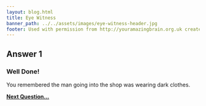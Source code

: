```yaml
---
layout: blog.html
title: Eye Witness
banner_path: ../../assets/images/eye-witness-header.jpg
footer: Used with permission from http://youramazingbrain.org.uk created by At-Bristol Science centre
---
```

## Answer 1

### Well Done!

You remembered the man going into the shop was wearing dark clothes.

[**Next Question...**](page4.html)
